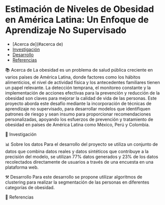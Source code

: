 # Estimación de Niveles de Obesidad en América Latina: Un Enfoque de Aprendizaje No Supervisado

- [Acerca de](#acerca de)
- [Investigación](#investigación)
- [Desarrollo](#desarrollo)
- [Referencias](#uso)

  
:books: Acerca de
La obesidad es un problema de salud pública creciente en varios países de América Latina, donde factores como los hábitos alimenticios, el nivel de actividad física y los antecedentes familiares tienen un papel relevante. La detección temprana, el monitoreo constante y la implementación de acciones efectivas para la prevención y reducción de la obesidad son claves para mejorar la calidad de vida de las personas.
Este proyecto aborda este desafío mediante la incorporación de técnicas de aprendizaje no supervisado, para desarrollar modelos que identifiquen patrones de riesgo y sean insumo para proporcionar recomendaciones personalizadas, apoyando los esfuerzos de prevención y tratamiento de obesidad en países de América Latina como México, Perú y Colombia.

:open_file_folder: Investigación


:bar_chart: Sobre los datos
Para el desarrollo del proyecto se utiliza un conjunto de datos que combina datos reales y datos sintéticos que contribuye a la precisión del modelo, se utilizan 77% datos generados y 23% de los datos recolectados directamente de usuarios a través de una encuesta en una plataforma web.

:hammer_and_pick: Desarrollo
Para este desarrollo se propone utilizar algoritmos de clustering para realizar la segmentación de las personas en diferentes categorías de obesidad.

:page_with_curl: Referencias
